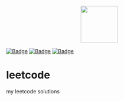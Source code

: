 <p align="center"><img width="100px" src="https://www.easyicon.net/api/resizeApi.php?id=1141865&size=128"></p>

[![Badge](https://img.shields.io/badge/Author-Shawn-brightgreen.svg)](http://shawn070.cn/) [![Badge](https://img.shields.io/badge/coverage-11%25-blue.svg)](https://github.com/Shawn070/leetcode) [![Badge](https://img.shields.io/badge/link-996.icu-red.svg)](https://996.icu/#/zh_CN)

# leetcode

my leetcode solutions
